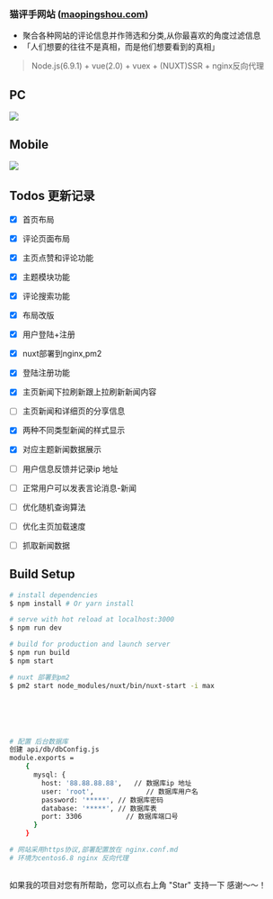 ### 猫评手网站 ([maopingshou.com](http://maopingshou.com))
* 聚合各种网站的评论信息并作筛选和分类,从你最喜欢的角度过滤信息
* 「人们想要的往往不是真相，而是他们想要看到的真相」


> Node.js(6.9.1) + vue(2.0) + vuex + (NUXT)SSR + nginx反向代理 


## PC

![](http://oj711uhrd.bkt.clouddn.com/666-2018.png)

## Mobile

![](http://oj711uhrd.bkt.clouddn.com/rpg.png)

## Todos 更新记录
- [x] 首页布局 
- [x] 评论页面布局 
- [x] 主页点赞和评论功能 
- [x] 主题模块功能
- [x] 评论搜索功能
- [x] 布局改版
- [x] 用户登陆+注册
- [x] nuxt部署到nginx,pm2
- [x] 登陆注册功能   
- [x] 主页新闻下拉刷新跟上拉刷新新闻内容
- [ ] 主页新闻和详细页的分享信息
- [x] 两种不同类型新闻的样式显示
- [x] 对应主题新闻数据展示
- [ ] 用户信息反馈并记录ip 地址
- [ ] 正常用户可以发表言论消息-新闻
- [ ] 优化随机查询算法
- [ ] 优化主页加载速度
- [ ] 抓取新闻数据




## Build Setup

``` bash
# install dependencies
$ npm install # Or yarn install

# serve with hot reload at localhost:3000
$ npm run dev

# build for production and launch server
$ npm run build
$ npm start

# nuxt 部署到pm2 
$ pm2 start node_modules/nuxt/bin/nuxt-start -i max






# 配置 后台数据库
创建 api/db/dbConfig.js
module.exports =
    {
      mysql: {
        host: '88.88.88.88',   // 数据库ip 地址
        user: 'root',             // 数据库用户名
        password: '*****', // 数据库密码
        database: '*****', // 数据库表
        port: 3306           // 数据库端口号
      }
    }

# 网站采用https协议,部署配置放在 nginx.conf.md
# 环境为centos6.8 nginx 反向代理
  
```

如果我的项目对您有所帮助，您可以点右上角 "Star" 支持一下 感谢～～！
